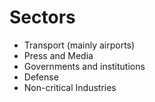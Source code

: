 # Sectors

* Transport (mainly airports)
* Press and Media
* Governments and institutions
* Defense
* Non-critical Industries
